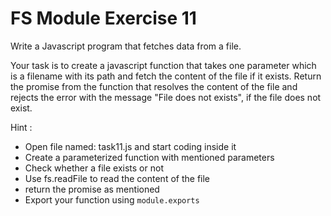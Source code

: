 # FS Module Exercise 11

Write a Javascript program that fetches data from a file.

Your task is to create a javascript function that takes one parameter which is a filename with its path and fetch the content of the file if it exists. Return the promise from the function that resolves the content of the file and rejects the error with the message "File does not exists", if the file does not exist.

Hint :

- Open file named: task11.js and start coding inside it
- Create a parameterized function with mentioned parameters
- Check whether a file exists or not
- Use fs.readFile to read the content of the file
- return the promise as mentioned
- Export your function using `module.exports`